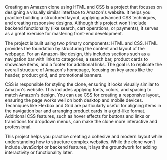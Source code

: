 Creating an Amazon clone using HTML and CSS is a project that focuses on designing a visually similar interface to Amazon's website. It helps you practice building a structured layout, applying advanced CSS techniques, and creating responsive designs. Although this project won't include backend functionality (like search, cart operations, or payments), it serves as a great exercise for mastering front-end development.

The project is built using two primary components: HTML and CSS. HTML provides the foundation by structuring the content and layout of the webpage. For an Amazon-like design, this includes sections such as a navigation bar with links to categories, a search bar, product cards to showcase items, and a footer for additional links. The goal is to replicate the overall structure of Amazon's homepage, focusing on key areas like the header, product grid, and promotional banners.

CSS is responsible for styling the clone, ensuring it looks visually similar to Amazon's website. This includes applying fonts, colors, and spacing to match Amazon's design. You can use CSS for creating a responsive layout, ensuring the page works well on both desktop and mobile devices. Techniques like Flexbox and Grid are particularly useful for aligning items in the navigation bar and arranging product cards in a grid-like format. Additional CSS features, such as hover effects for buttons and links or transitions for dropdown menus, can make the clone more interactive and professional.

This project helps you practice creating a cohesive and modern layout while understanding how to structure complex websites. While the clone won’t include JavaScript or backend features, it lays the groundwork for adding interactivity or functionality later. 
